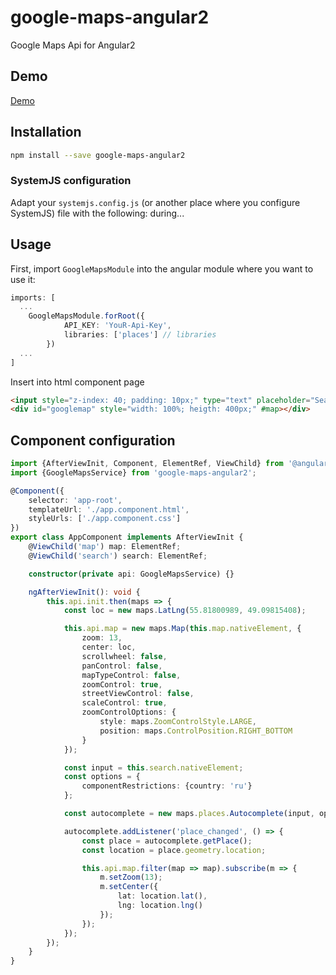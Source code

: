 # google-maps-angular2
Google Maps Api for Angular2

## Demo

<a href="https://youtu.be/fwcnSB6PF-A" target="_blank">Demo</a>

## Installation

```sh
npm install --save google-maps-angular2
```

### SystemJS configuration

Adapt your `systemjs.config.js` (or another place where you configure SystemJS) file with the following:
during...

## Usage

First, import `GoogleMapsModule` into the angular module where you want to use it:

```typescript
imports: [
  ...
    GoogleMapsModule.forRoot({
            API_KEY: 'YouR-Api-Key',
            libraries: ['places'] // libraries
        })
  ...
]
```
Insert into html component page

```html
<input style="z-index: 40; padding: 10px;" type="text" placeholder="Search..." #search>
<div id="googlemap" style="width: 100%; heigth: 400px;" #map></div>
```

## Component configuration

```typescript
import {AfterViewInit, Component, ElementRef, ViewChild} from '@angular/core';
import {GoogleMapsService} from 'google-maps-angular2';

@Component({
    selector: 'app-root',
    templateUrl: './app.component.html',
    styleUrls: ['./app.component.css']
})
export class AppComponent implements AfterViewInit {
    @ViewChild('map') map: ElementRef;
    @ViewChild('search') search: ElementRef;

    constructor(private api: GoogleMapsService) {}

    ngAfterViewInit(): void {
        this.api.init.then(maps => {
            const loc = new maps.LatLng(55.81800989, 49.09815408);

            this.api.map = new maps.Map(this.map.nativeElement, {
                zoom: 13,
                center: loc,
                scrollwheel: false,
                panControl: false,
                mapTypeControl: false,
                zoomControl: true,
                streetViewControl: false,
                scaleControl: true,
                zoomControlOptions: {
                    style: maps.ZoomControlStyle.LARGE,
                    position: maps.ControlPosition.RIGHT_BOTTOM
                }
            });

            const input = this.search.nativeElement;
            const options = {
                componentRestrictions: {country: 'ru'}
            };

            const autocomplete = new maps.places.Autocomplete(input, options);

            autocomplete.addListener('place_changed', () => {
                const place = autocomplete.getPlace();
                const location = place.geometry.location;

                this.api.map.filter(map => map).subscribe(m => {
                    m.setZoom(13);
                    m.setCenter({
                        lat: location.lat(),
                        lng: location.lng()
                    });
                });
            });
        });
    }
}
```
